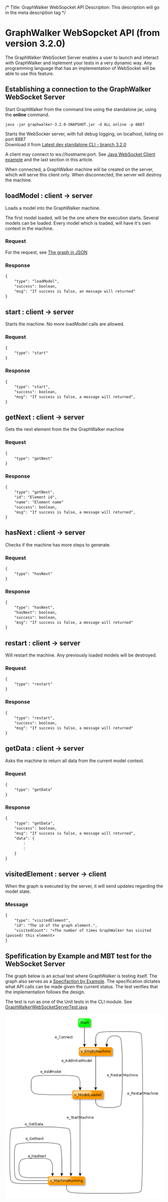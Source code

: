 /*
Title: GraphWalker WebSopcket API
Description: This description will go in the meta description tag
*/

# GraphWalker WebSopcket API (from version 3.2.0)

The GraphWalker WebSocket Server enables a user to launch and interact with GraphWalker and inplement your tests in a very dynamic way. Any programming language that has an implementation of WebSocket will be able to use this feature.


## Establishing a connection to the GraphWalker WebSocket Server
Start GraphWalker from the command line using the standalone jar, using the **online** command.
~~~
java -jar graphwalker-3.2.0-SNAPSHOT.jar -d ALL online -p 8887
~~~
Starts the WebSocker server, with full debug logging, on localhost, listing on port 8887<br>
Download it from [Latest dev standalone CLI - branch 3.2.0](/archive/graphwalker-cli-3.2.0-SNAPSHOT.jar)

A client may connect to ws://hostname:port. See [Java WebSocket Client example](https://github.com/GraphWalker/graphwalker-example/tree/3.2.0/java-websocket) and the last section in this article.

When connected, a GraphWalker machine will be created on the server, which will serve this client only.
When disconnected, the server will destroy the machine.

## loadModel : client -> server
Loads a model into the GraphWalker machine.

The first model loaded, will be the one where the execution starts.
Several models can be loaded. Every model which is loaded, will have it's own context in the machine.
 
### Request
For the request, see [The graph in JSON](json_graph)

### Response
~~~
{
    "type": "loadModel",
    "success": boolean,
    "msg": "If success is false, an message will returned"
}
~~~

## start : client -> server
Starts the machine. No more loadModel calls are allowed. 

### Request
~~~
{
    "type": "start"
}
~~~

### Response
~~~
{
    "type": "start",
    "success": boolean,
    "msg": "If success is false, a message will returned",
}
~~~

## getNext : client -> server
Gets the next element from the the GraphWalker machine

### Request
~~~
{
    "type": "getNext"
}
~~~

### Response
~~~
{
    "type": "getNext",
    "id": "Element id",
    "name": "Element name"
    "success": boolean,
    "msg": "If success is false, a message will returned",
}
~~~

## hasNext : client -> server
Checks if the machine has more steps to generate.

### Request
~~~
{
    "type": "hasNext"
}
~~~

### Response
~~~
{
    "type": "hasNext",
    "hasNext": boolean,
    "success": boolean,
    "msg": "If success is false, a message will returned"
}
~~~

## restart : client -> server
Will restart the machine. Any previously loaded models will be destroyed.

### Request
~~~
{
    "type": "restart"
}
~~~

### Response
~~~
{
    "type": "restart",
    "success": boolean,
    "msg": "If success is false, a message will returned"
}
~~~

## getData : client -> server
Asks the machine to return all data from the current model context.

### Request
~~~
{
    "type": "getData"
}
~~~

### Response
~~~
{
    "type": "getData",
    "success": boolean,
    "msg": "If success is false, a message will returned",
    "data": {
        :
        :
    }
}
~~~

## visitedElement : server -> client
When the graph is executed by the server, it will send updates regarding the model state.

### Message
~~~
{
    "type": "visitedElement",
    "id": "The id of the graph element.",
    "visitedCount": "<The number of times GraphWalker has visited (passed) this element>
}
~~~

## Spefification by Example and MBT test for the WebSocket Server

The graph below is an actual test where GraphWalker is testing itself. The graph also serves as a [Specifaction by Example](http://en.wikipedia.org/wiki/Specification_by_example). The specification dictates what API calls can be made given the current status. The test verifies that the implementation follows the design.

The test is run as one of the Unit tests in the CLI module. See [GraphWalkerWebSocketServerTest.java](https://github.com/GraphWalker/graphwalker-cli/blob/3.2.0/src/test/java/org/graphwalker/cli/GraphWalkerWebSocketServerTest.java)

<img src="/content/images/websocket_api.png" alt="WebSocket API">
